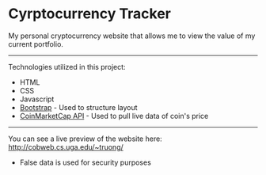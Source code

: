# Cyrptocurrency Tracker

My personal cryptocurrency website that allows me to view the value of my current portfolio.

------------------------------------------------------------------------------------------------------------------------------  

Technologies utilized in this project:
- HTML
- CSS
- Javascript
- [Bootstrap](https://getbootstrap.com) - Used to structure layout
- [CoinMarketCap API](https://coinmarketcap.com/api/) - Used to pull live data of coin's price

------------------------------------------------------------------------------------------------------------------------------  
You can see a live preview of the website here: 
http://cobweb.cs.uga.edu/~truong/
- False data is used for security purposes 
